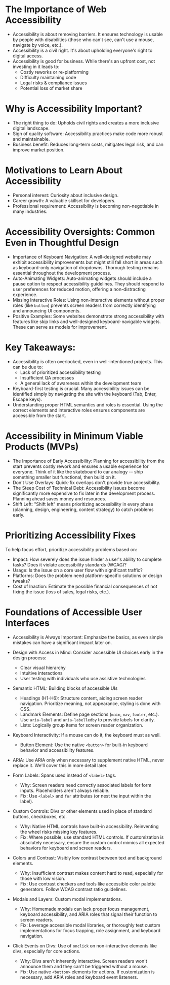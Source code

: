 # The Importance of Web Accessibility

-   Accessibility is about removing barriers. It ensures technology is usable by people with disabilities (those who can't see, can't use a mouse, navigate by voice, etc.).
-   Accessibility is a civil right. It's about upholding everyone's right to digital access.
-   Accessibility is good for business. While there's an upfront cost, not investing in it leads to:
    -   Costly reworks or re-platforming
    -   Difficulty maintaining code
    -   Legal risks & compliance issues
    -   Potential loss of market share

# Why is Accessibility Important?

-   The right thing to do: Upholds civil rights and creates a more inclusive digital landscape.
-   Sign of quality software: Accessibility practices make code more robust and maintainable.
-   Business benefit: Reduces long-term costs, mitigates legal risk, and can improve market position.

# Motivations to Learn About Accessibility

-   Personal interest: Curiosity about inclusive design.
-   Career growth: A valuable skillset for developers.
-   Professional requirement: Accessibility is becoming non-negotiable in many industries.

# Accessibility Oversights: Common Even in Thoughtful Design

-   Importance of Keyboard Navigation: A well-designed website may exhibit accessibility improvements but might still fall short in areas such as keyboard-only navigation of dropdowns. Thorough testing remains essential throughout the development process.
-   Auto-Animating Widgets: Auto-animating widgets should include a pause option to respect accessibility guidelines. They should respond to user preferences for reduced motion, offering a non-distracting experience.
-   Missing Interactive Roles: Using non-interactive elements without proper roles (like `button`) prevents screen readers from correctly identifying and announcing UI components.
-   Positive Examples: Some websites demonstrate strong accessibility with features like skip links and well-designed keyboard-navigable widgets. These can serve as models for improvement.

# Key Takeaways:

-   Accessibility is often overlooked, even in well-intentioned projects. This can be due to:
    -   Lack of prioritized accessibility testing
    -   Insufficient QA processes
    -   A general lack of awareness within the development team
-   Keyboard-first testing is crucial. Many accessibility issues can be identified simply by navigating the site with the keyboard (Tab, Enter, Escape keys).
-   Understanding proper HTML semantics and roles is essential. Using the correct elements and interactive roles ensures components are accessible from the start.

# Accessibility in Minimum Viable Products (MVPs)

-   The Importance of Early Accessibility: Planning for accessibility from the start prevents costly rework and ensures a usable experience for everyone. Think of it like the skateboard to car analogy -- ship something smaller but functional, then build on it.
-   Don't Use Overlays: Quick-fix overlays don't provide true accessibility.
-   The Steep Cost of Technical Debt: Accessibility issues become significantly more expensive to fix later in the development process. Planning ahead saves money and resources.
-   Shift Left: "Shift left" means prioritizing accessibility in every phase (planning, design, engineering, content strategy) to catch problems early.

# Prioritizing Accessibility Fixes

To help focus effort, prioritize accessibility problems based on:

-   Impact: How severely does the issue hinder a user's ability to complete tasks? Does it violate accessibility standards (WCAG)?
-   Usage: Is the issue on a core user flow with significant traffic?
-   Platforms: Does the problem need platform-specific solutions or design tweaks?
-   Cost of Inaction: Estimate the possible financial consequences of not fixing the issue (loss of sales, legal risks, etc.).


# Foundations of Accessible User Interfaces

-   Accessibility is Always Important: Emphasize the basics, as even simple mistakes can have a significant impact later on.
-   Design with Access in Mind: Consider accessible UI choices early in the design process:
    -   Clear visual hierarchy
    -   Intuitive interactions
    -   User testing with individuals who use assistive technologies
-   Semantic HTML: Building blocks of accessible UIs
    -   Headings (H1-H6): Structure content, aiding screen reader navigation. Prioritize meaning, not appearance, styling is done with CSS.
    -   Landmark Elements: Define page sections (`main`, `nav`, `footer`, etc.). Use `aria-label` and `aria-labelledby` to provide labels for clarity.
    -   Lists: Logically group items for screen reader organization.
-   Keyboard Interactivity: If a mouse can do it, the keyboard must as well.
    -   Button Element: Use the native `<button>` for built-in keyboard behavior and accessibility features.
-   ARIA: Use ARIA only when necessary to supplement native HTML, never replace it. We'll cover this in more detail later.

-   Form Labels: Spans used instead of `<label>` tags.
    -   Why: Screen readers need correctly associated labels for form inputs. Placeholders aren't always reliable.
    -   Fix: Use `<label>` and `for` attributes (or nest the input within the label).
-   Custom Controls: Divs or other elements used in place of standard buttons, checkboxes, etc.
    -   Why: Native HTML controls have built-in accessibility. Reinventing the wheel risks missing key features.
    -   Fix: Where possible, use standard HTML controls. If customization is absolutely necessary, ensure the custom control mimics all expected behaviors for keyboard and screen readers.
-   Colors and Contrast: Visibly low contrast between text and background elements.
    -   Why: Insufficient contrast makes content hard to read, especially for those with low vision.
    -   Fix: Use contrast checkers and tools like accessible color palette generators. Follow WCAG contrast ratio guidelines.
-   Modals and Layers: Custom modal implementations.
    -   Why: Homemade modals can lack proper focus management, keyboard accessibility, and ARIA roles that signal their function to screen readers.
    -   Fix: Leverage accessible modal libraries, or thoroughly test custom implementations for focus trapping, role assignment, and keyboard navigation.
-   Click Events on Divs: Use of `onclick` on non-interactive elements like divs, especially for core actions.
    -   Why: Divs aren't inherently interactive. Screen readers won't announce them and they can't be triggered without a mouse.
    -   Fix: Use native `<button>` elements for actions. If customization is necessary, add ARIA roles and keyboard event listeners.
